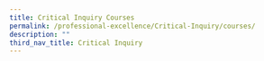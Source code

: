 ```yaml
---
title: Critical Inquiry Courses
permalink: /professional-excellence/Critical-Inquiry/courses/
description: ""
third_nav_title: Critical Inquiry
---
```

